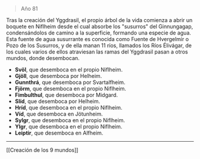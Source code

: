 > Año 81

Tras la creación del Yggdrasil, el propio árbol de la vida comienza a abrir un boquete en Niflheim desde el cual absorbe los "susurros" del Ginnungagap, condensándolos de camino a la superficie, formando una especie de agua. Esta fuente de agua susurrante es conocida como Fuente de Hvergelmir o Pozo de los Susurros, y de ella manan 11 ríos, llamados los Ríos Élivágar, de los cuales varios de ellos atraviesan las ramas del Yggdrasil pasan a otros mundos, donde desembocan.

* **Svöl**, que desemboca en el propio Niflheim.
* **Gjöll**, que desemboca por Helheim.
* **Gunnthrá**, que desemboca por Svartalfheim.
* **Fjörm**, que desemboca en el propio Niflheim.
* **Fimbulthul**, que desemboca por Midgard.
* **Slíd**, que desemboca por Helheim.
* **Hríd**, que desemboca en el propio Niflheim.
* **Víd**, que desemboca en Jötunheim.
* **Sylgr**, que desemboca en el propio Niflheim.
* **Ylgr**, que desemboca en el propio Niflheim.
* **Leiptir**, que desemboca en Alfheim.

---

[[Creación de los 9 mundos]]
